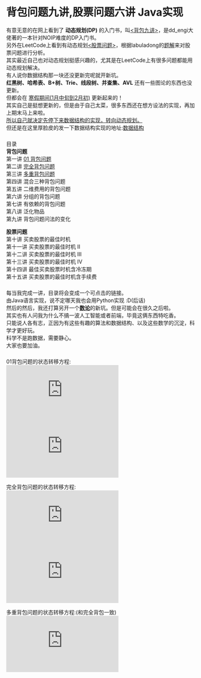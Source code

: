 # 背包问题九讲,股票问题六讲 Java实现
有意无意的在网上看到了 **动态规划(DP)** 的入门书，叫[<背包九讲>](https://github.com/mzdora/DynamicProgramming/blob/master/%E8%83%8C%E5%8C%85%E4%B9%9D%E8%AE%B2.pdf)，是dd_engi大佬著的一本针对NOIP难度的DP入门书。</br>
另外在LeetCode上看到有动态规划[<股票问题>](https://leetcode-cn.com/problems/best-time-to-buy-and-sell-stock/)，根据labuladong的[题解](https://leetcode-cn.com/problems/best-time-to-buy-and-sell-stock/solution/yi-ge-fang-fa-tuan-mie-6-dao-gu-piao-wen-ti-by-l-3/)来对股票问题进行分析。</br>
其实最近自己也对动态规划挺感兴趣的，尤其是在LeetCode上有很多问题都能用动态规划解决。</br>
有人说你数据结构那一块还没更新完呢就开新坑。</br>
**红黑树、哈希表、B+树、Trie、线段树、并查集、AVL** 还有一些图论的东西也没更新。</br>
但都会在 <u>寒假期间(1月中旬到2月初)</u> 更新起来的！</br>
其实自己是挺想更新的，但是由于自己太菜，很多东西还在想方设法的实现，再加上期末马上来啦。</br>
<u>所以自己就决定先停下来数据结构的实现，转向动态规划。</u></br>
但还是在这里厚脸皮的发一下数据结构实现的地址:[数据结构](https://github.com/mzdora/DataStructure)</br>
###
目录  
**背包问题**</br>
第一讲 [01 背包问题](https://github.com/mzdora/DynamicProgramming/tree/master/01%20%E8%83%8C%E5%8C%85%E9%97%AE%E9%A2%98)  
第二讲 [完全背包问题](https://github.com/mzdora/DynamicProgramming/tree/master/%E5%AE%8C%E5%85%A8%E8%83%8C%E5%8C%85%E9%97%AE%E9%A2%98)  
第三讲 [多重背包问题](https://github.com/mzdora/DynamicProgramming/tree/master/%E5%A4%9A%E9%87%8D%E8%83%8C%E5%8C%85%E9%97%AE%E9%A2%98)  
第四讲 混合三种背包问题  
第五讲 二维费用的背包问题  
第六讲 分组的背包问题  
第七讲 有依赖的背包问题  
第八讲 泛化物品  
第九讲 背包问题问法的变化

**股票问题**</br>
第十讲 买卖股票的最佳时机</br>
第十一讲 买卖股票的最佳时机 II</br>
第十二讲 买卖股票的最佳时机 III</br>
第十三讲 买卖股票的最佳时机 IV</br>
第十四讲 最佳买卖股票时机含冷冻期</br>
第十五讲 买卖股票的最佳时机含手续费</br>
###
每当我完成一讲，目录将会变成一个可点击的链接。</br>
由Java语言实现，说不定哪天我也会用Python实现 :D(后话)</br>
然后的然后，我还打算另开一个[**数论**](https://github.com/mzdora/NumberTheory)的新坑。但是可能会在很久之后啦。</br>
其实也有人问我为什么不搞一波人工智能或者前端，毕竟这俩东西特吃香。</br>
只能说人各有志，正因为有这些有趣的算法和数据结构、以及这些数学的沉淀，科学才更好玩。</br>
科学不是跑数据，需要静心。</br>
大家也要加油。</br>
###
01背包问题的状态转移方程:</br>
![](http://latex.codecogs.com/gif.latex?dp%5Bi%5D%5Bv%5D%20%3D%20Math.max%28dp%5Bi-1%5D%5Bv%5D%2Cdp%5Bi-1%5D%5Bv-c%5Bi%5D%5D&plus;w%5Bi%5D%29)</br>
![](http://latex.codecogs.com/gif.latex?dp%5Bv%5D%20%3D%20Math.max%28dp%5Bv%5D%2Cdp%5Bv-c%5Bi%5D%5D&plus;w%5Bi%5D%29)</br>

完全背包问题的状态转移方程:</br>
![](http://latex.codecogs.com/gif.latex?dp%5Bi%5D%5Bv%5D%20%3D%20Math.max%28dp%5Bi-1%5D%5Bv%5D%2Cdp%5Bi-1%5D%5Bv%20-%20k%20%5Ctimes%20c%5Bi%5D%5D%20&plus;%20k%20%5Ctimes%20w%5Bi%5D%29%3B)</br>
![](http://latex.codecogs.com/gif.latex?dp%5Bi%5D%5Bv%5D%20%3D%20Math.max%28dp%5Bi-1%5D%5Bv%5D%2Cdp%5Bi%5D%5Bv-c%5Bi%5D%5D&plus;w%5Bi%5D%29)

多重背包问题的状态转移方程:(和完全背包一致)</br>
![](http://latex.codecogs.com/gif.latex?dp%5Bi%5D%5Bv%5D%20%3D%20Math.max%28dp%5Bi-1%5D%5Bv%5D%2Cdp%5Bi-1%5D%5Bv%20-%20k%20%5Ctimes%20c%5Bi%5D%5D%20&plus;%20k%20%5Ctimes%20w%5Bi%5D%29%3B)</br>
